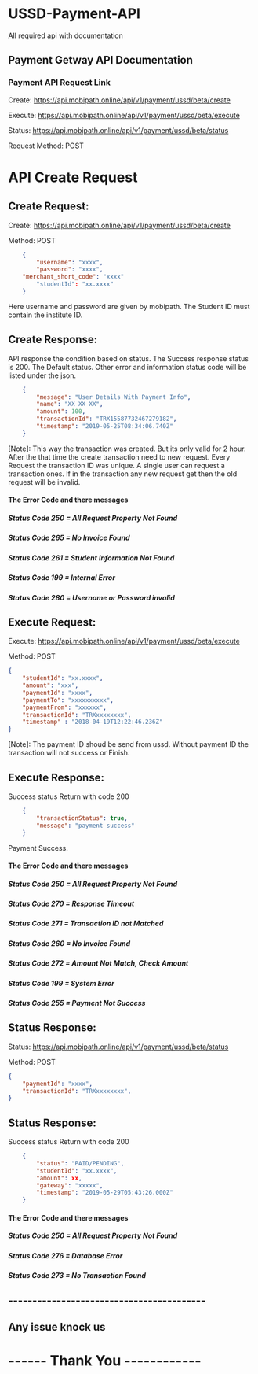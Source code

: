 # USSD-Payment-API

All required api with documentation

## Payment Getway API Documentation

### Payment API Request Link

Create: <https://api.mobipath.online/api/v1/payment/ussd/beta/create>

Execute: <https://api.mobipath.online/api/v1/payment/ussd/beta/execute>

Status: <https://api.mobipath.online/api/v1/payment/ussd/beta/status>

Request Method: POST

# API Create Request

## Create Request: 

Create: <https://api.mobipath.online/api/v1/payment/ussd/beta/create>

Method: POST

```json
    {
        "username": "xxxx",
        "password": "xxxx",
	"merchant_short_code": "xxxx"
        "studentId": "xx.xxxx"
    }
```

Here username and password are given by mobipath. The Student ID must contain the institute ID.

## Create Response: 

API response the condition based on status. The Success response status is 200. 
The Default status. Other error and information status code will be listed under the json.

```json
    {
        "message": "User Details With Payment Info",
        "name": "XX XX XX",
        "amount": 100,
        "transactionId": "TRX15587732467279182",
        "timestamp": "2019-05-25T08:34:06.740Z"
    }
```

[Note]: This way the transaction was created. But its only valid for 2 hour. After the that time the create transaction need to new request. Every Request the transaction ID was unique. A single user can request a transaction ones. If in the transaction any new request get then the old request will be invalid.

#### The Error Code and there messages

##### Status Code 250 = All Request Property Not Found

##### Status Code 265 = No Invoice Found

##### Status Code 261 = Student Information Not Found

##### Status Code 199 = Internal Error

##### Status Code 280 = Username or Password invalid

## Execute Request: 

Execute: <https://api.mobipath.online/api/v1/payment/ussd/beta/execute>

Method: POST

```json
{
	"studentId": "xx.xxxx",
	"amount": "xxx",
	"paymentId": "xxxx",
	"paymentTo": "xxxxxxxxxx",
	"paymentFrom": "xxxxxx",
	"transactionId": "TRXxxxxxxxx",
	"timestamp" : "2018-04-19T12:22:46.236Z"
}
```

[Note]: The payment ID shoud be send from ussd. Without payment ID the transaction will not success or Finish.

## Execute Response: 

Success status Return with code 200

```json
    {
        "transactionStatus": true,
        "message": "payment success"
    }
```

Payment Success.

#### The Error Code and there messages

##### Status Code 250 = All Request Property Not Found

##### Status Code 270 = Response Timeout

##### Status Code 271 = Transaction ID not Matched

##### Status Code 260 = No Invoice Found

##### Status Code 272 = Amount Not Match, Check Amount

##### Status Code 199 = System Error

##### Status Code 255 = Payment Not Success

## Status Response: 

Status: <https://api.mobipath.online/api/v1/payment/ussd/beta/status>

Method: POST

```json
{
    "paymentId": "xxxx",
    "transactionId": "TRXxxxxxxxx",
}
```

## Status Response: 

Success status Return with code 200

```json
    {
        "status": "PAID/PENDING",
        "studentId": "xx.xxxx",
        "amount": xx,
        "gateway": "xxxxx",
        "timestamp": "2019-05-29T05:43:26.000Z"
    }
```

#### The Error Code and there messages

##### Status Code 250 = All Request Property Not Found

##### Status Code 276 = Database Error

##### Status Code 273 = No Transaction Found


## -----------------------------------------

## Any issue knock us

# ------ Thank You ------------
